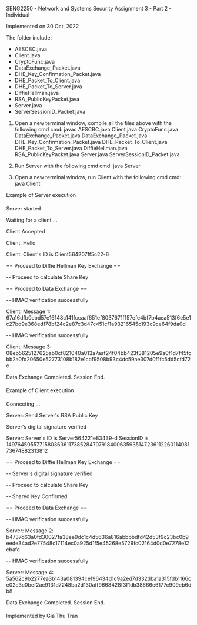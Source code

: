 SENG2250 - Network and Systems Security 
Assignment 3 - Part 2 - Individual

Implemented on 30 Oct, 2022
    
The folder include: 
- AESCBC.java 
- Client.java
- CryptoFunc.java
- DataExchange_Packet.java
- DHE_Key_Confirmation_Packet.java
- DHE_Packet_To_Client.java
- DHE_Packet_To_Server.java
- DiffieHellman.java
- RSA_PublicKeyPacket.java
- Server.java
- ServerSessionID_Packet.java


1. Open a new terminal window, compile all the files above with the following cmd
cmd: javac AESCBC.java Client.java CryptoFunc.java DataExchange_Packet.java DataExchange_Packet.java DHE_Key_Confirmation_Packet.java DHE_Packet_To_Client.java DHE_Packet_To_Server.java DiffieHellman.java RSA_PublicKeyPacket.java Server.java ServerSessionID_Packet.java

2. Run Server with the following cmd
cmd: java Server


3. Open a new terminal window, run Client with the following cmd
cmd: java Client

Example of Server execution
####
Server started

Waiting for a client ...

Client Accepted

Client: Hello

Client: Client's ID is Client564207ff5c22-6

== Proceed to Diffie Hellman Key Exchange ==

-- Proceed to calculate Share Key

== Proceed to Data Exchange ==

-- HMAC verification successfully

Client: Message 1: 67a16dfb0cbd57e16148c141fccaaf651ef8037671f157efe4bf7b4aea513f6e5e1c27bd9e368edf78bf24c2e87c3d47c451cf1a93216545c193c9ce64f9da0d

-- HMAC verification successfully

Client: Message 3: 08eb5625127625ab0cf821040a013a7aaf24f04bb423f381205e9a0f1d7f45fcbb2a0fd20650e52773108b182e1cbf9508b93c4dc59ae307d0f1fc5dd5cfd72c

Data Exchange Completed. Session End.
####

Example of Client execution
####
Connecting ...

Server: Send Server's RSA Public Key

Server's digital signature verified

Server: Server's ID is Server564221e83439-d SessionID is 1497645055771580363611738528470791840063593514723611226011408173674882313812 

== Proceed to Diffie Hellman Key Exchange ==

-- Server's digital signature verified


-- Proceed to calculate Share Key

-- Shared Key Confirmed

== Proceed to Data Exchange ==

-- HMAC verification successfully

Server: Message 2: b4737d63a0fd30027fa38ee9dc1c4d5636a816abbbbdfd42d53f9c23bc0b9eede34ad2e77548c17114ec0a925d1f5e45268e5729fc02164d0d0e7278e12cbafc

-- HMAC verification successfully

Server: Message 4: 5a562c9b2277ea3b143a081394ce196434d1c9a2ed7d332dba1a315fdb1166ce02c3e0bef2ac9131d7248ba2d130aff9668428f3f1db38666e6177c909eb6db8

Data Exchange Completed. Session End.
####

Implemented by Gia Thu Tran
